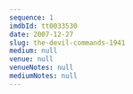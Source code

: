 ```yaml
---
sequence: 1
imdbId: tt0033530
date: 2007-12-27
slug: the-devil-commands-1941
medium: null
venue: null
venueNotes: null
mediumNotes: null
---
```


